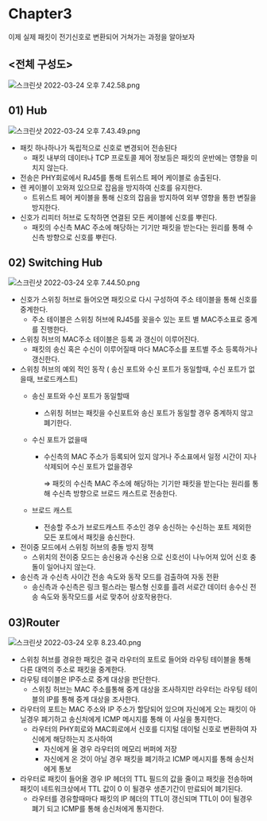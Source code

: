 # Chapter3

이제 실제 패킷이 전기신호로 변환되어 거쳐가는 과정을 알아보자

## <전체 구성도>

![스크린샷 2022-03-24 오후 7.42.58.png](https://s3-us-west-2.amazonaws.com/secure.notion-static.com/e37211d0-1c5e-4358-bdba-3e99a58ed7cb/스크린샷_2022-03-24_오후_7.42.58.png)

## 01) Hub

![스크린샷 2022-03-24 오후 7.43.49.png](https://s3-us-west-2.amazonaws.com/secure.notion-static.com/6ec02eb5-bfb9-4d31-95b6-320ebbd53a49/스크린샷_2022-03-24_오후_7.43.49.png)

- 패킷 하나하나가 독립적으로 신호로 변경되어 전송된다
    - 패킷 내부의 데이터나 TCP 프로토콜 제어 정보등은 패킷의 운반에는 영향을 미치지 않는다.
- 전송은 PHY회로에서 RJ45를 통해 트위스트 페어 케이블로 송출된다.
- 렌 케이블이 꼬와져 있으므로 잡음을 방지하여 신호를 유지한다.
    - 트위스트 페어 케이블을 통해 신호의 잡음을 방지하여 외부 영향을 통한 변질을 방지한다.
- 신호가 리피터 허브로 도착하면 연결된 모든 케이블에 신호를 뿌린다.
    - 패킷의 수신측 MAC 주소에 해당하는 기기만 패킷을 받는다는 원리를 통해 수신측 방향으로 신호를 뿌린다.
    

## 02) Switching Hub

![스크린샷 2022-03-24 오후 7.44.50.png](https://s3-us-west-2.amazonaws.com/secure.notion-static.com/f867d8b4-8b5c-4239-9d9e-99ad07477f62/스크린샷_2022-03-24_오후_7.44.50.png)

- 신호가 스위칭 허브로 들어오면 패킷으로 다시 구성하여 주소 테이블을 통해 신호를 중계한다.
    - 주소 테이블은 스위칭 허브에 RJ45를 꽂을수 있는 포트 별 MAC주소표로 중계를 진행한다.
- 스위칭 허브의 MAC주소 테이블은 등록 과 갱신이 이루어진다.
    - 패킷의 송신 혹은 수신이 이루어질때 마다 MAC주소를 포트별 주소 등록하거나 갱신한다.
- 스위칭 허브의 예외 적인 동작 ( 송신 포트와 수신 포트가 동일할때, 수신 포트가 없을때, 브로드캐스트)
    - 송신 포트와 수신 포트가 동일할때
        - 스위칭 허브는 패킷을 수신포트와 송신 포트가 동일할 경우 중계하지 않고 폐기한다.
    - 수신 포트가 없을때
        - 수신측의 MAC 주소가 등록되어 있지 않거나 주소표에서 일정 시간이 지나 삭제되어 수신 포트가 없을경우
            
            ⇒ 패킷의 수신측 MAC 주소에 해당하는 기기만 패킷을 받는다는 원리를 통해 수신측 방향으로 브로드 캐스트로 전송한다.
            
    - 브로드 캐스트
        - 전송할 주소가 브로드캐스트 주소인 경우 송신하는 수신하는 포트 제외한 모든 포트에서 패킷을 송신한다.
- 전이중 모드에서 스위칭 허브의 충돌 방지 정책
    - 스위치의 전이중 모드는 송신용과 수신용 으로 신호선이 나누어져 있어 신호 충돌이 일어나지 않는다.
- 송신측 과 수신측 사이간 전송 속도와 동작 모드를 검출하여 자동 전환
    - 송신측과 수신측은 링크 펄스라는 펄스형 신호를 흘려 서로간 데이터 송수신 전송 속도와 동작모드를 서로 맞추어 상호작용한다.

## 03)Router

![스크린샷 2022-03-24 오후 8.23.40.png](https://s3-us-west-2.amazonaws.com/secure.notion-static.com/c2f16caa-5874-4327-ab4d-5b9d9fc387ad/스크린샷_2022-03-24_오후_8.23.40.png)

- 스위칭 허브를 경유한 패킷은 결국 라우터의 포트로 들어와 라우팅 테이블을 통해 다른 대역의 주소로 패킷을 중계한다.
- 라우팅 테이블은 IP주소로 중계 대상을 판단한다.
    - 스위칭 허브는 MAC 주소를통해 중계 대상을 조사하지만 라우터는 라우팅 테이블의 IP를 통해 중계 대상을 조사한다.
- 라우터의 포트는 MAC 주소와 IP 주소가 할당되어 있으며 자신에게 오는 패킷이 아닐경우 폐기하고 송신처에게 ICMP 메시지를 통해 이 사실을 통지한다.
    - 라우터의 PHY회로와 MAC회로에서 신호를 디지털 데이털 신호로 변환하여 자신에게 해당하는지 조사하여
        - 자신에게 올 경우 라우터의 메모리 버퍼에 저장
        - 자신에게 온 것이 아닐 경우 패킷을 폐기하고 ICMP 메시지를 통해 송신처에게 통보
- 라우터로 패킷이 들어올 경우 IP 헤더의 TTL 필드의 값을 줄이고 패킷을 전송하며 패킷이 네트워크상에서 TTL 값이 0 이 될경우 생존기간이 만료되어 폐기된다.
    - 라우터를 경유할때마다 패킷의 IP 헤더의 TTL이 갱신되며 TTL이 0이 될경우 폐기 되고 ICMP를 통해 송신처에게 통지한다.